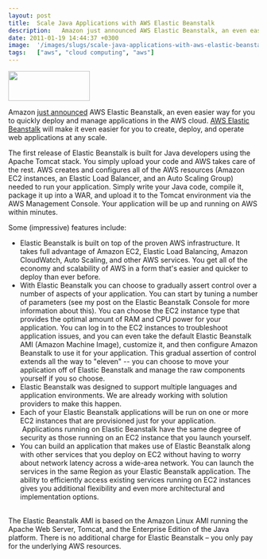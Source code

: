 ```yaml
---
layout: post
title:  Scale Java Applications with AWS Elastic Beanstalk
description:   Amazon just announced AWS Elastic Beanstalk, an even easier way for you to quickly deploy and manage applications in the AWS cloud.AWS Elastic Beanstalk will make it even easier for you to create, deploy, and operate web applications at any scale. The first release of Elastic Beanstalk is built for Java developers using the Apache Tomcat stack. You simply upload your code and AWS takes care of the rest. AWS creates and configures all of the AWS resources (Amazon EC2 instances, an Elastic Load 
date: 2011-01-19 14:44:37 +0300
image:  '/images/slugs/scale-java-applications-with-aws-elastic-beanstalk.jpg'
tags:   ["aws", "cloud computing", "aws"]
---
```

<p><a href="http://res.cloudinary.com/blog-jeffdouglas-com/image/upload/v1400399501/logo_aws_ydaev7.gif"><img src="http://res.cloudinary.com/blog-jeffdouglas-com/image/upload/v1400399501/logo_aws_ydaev7.gif" alt="" title="logo_aws" width="164" height="60" class="alignleft size-full wp-image-1353" /></a><p>Amazon <a href="http://aws.typepad.com/aws/2011/01/introducing-elastic-beanstalk.html">just announced</a> AWS Elastic Beanstalk, an even easier way for you to quickly deploy and manage applications in the AWS cloud. <a href="http://aws.amazon.com/elasticbeanstalk/">AWS Elastic Beanstalk</a> will make it even easier for you to create, deploy, and operate web applications at any scale.</p></p>
<p>The first release of Elastic Beanstalk is built for Java developers using the Apache Tomcat stack. You simply upload your code and AWS takes care of the rest. AWS creates and configures all of the AWS resources (Amazon EC2 instances, an Elastic Load Balancer, and an Auto Scaling Group) needed to run your application. Simply write your Java code, compile it, package it up into a WAR, and upload it to the Tomcat environment via the AWS Management Console. Your application will be up and running on AWS within minutes.</p>
<p>Some (impressive) features include:</p>
<ul>
<li>Elastic Beanstalk is built on top of the proven AWS infrastructure. It takes full advantage of Amazon EC2, Elastic Load Balancing, Amazon CloudWatch, Auto Scaling, and other AWS services. You get all of the economy and scalability of AWS in a form that's easier and quicker to deploy than ever before.</li>
<li>With Elastic Beanstalk you can choose to gradually assert control over a number of aspects of your application. You can start by tuning a number of parameters (see my post on the Elastic Beanstalk Console for more information about this). You can choose the EC2 instance type that provides the optimal amount of RAM and CPU power for your application. You can log in to the EC2 instances to troubleshoot application issues, and you can even take the default Elastic Beanstalk AMI (Amazon Machine Image), customize it, and then configure Amazon Beanstalk to use it for your application. This gradual assertion of control extends all the way to "eleven" -- you can choose to move your application off of Elastic Beanstalk and manage the raw components yourself if you so choose.</li>
<li>Elastic Beanstalk was designed to support multiple languages and application environments. We are already working with solution providers to make this happen.</li>
<li>Each of your Elastic Beanstalk applications will be run on one or more EC2 instances that are provisioned just for your application.  Applications running on Elastic Beanstalk have the same degree of security as those running on an EC2 instance that you launch yourself.</li>
<li>You can build an application that makes use of Elastic Beanstalk along with other services that you deploy on EC2 without having to worry about network latency across a wide-area network. You can launch the services in the same Region as your Elastic Beanstalk application. The ability to efficiently access existing services running on EC2 instances gives you additional flexibility and even more architectural and implementation options.</li>
</ul>
<p><br />The Elastic Beanstalk AMI is based on the Amazon Linux AMI running the Apache Web Server, Tomcat, and the Enterprise Edition of the Java platform. There is no additional charge for Elastic Beanstalk – you only pay for the underlying AWS resources.</p>
<p> </p>
